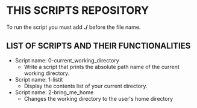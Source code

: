 # THIS SCRIPTS REPOSITORY
To run the script you must add **./** before the file name.

## LIST OF SCRIPTS AND THEIR FUNCTIONALITIES

* Script name: 0-current_working_directory
	- Write a script that prints the absolute path name of the current working directory.
* Script name: 1-listit
	- Display the contents list of your current directory.
* Script name: 2-bring_me_home
	- Changes the working directory to the user's home directory
